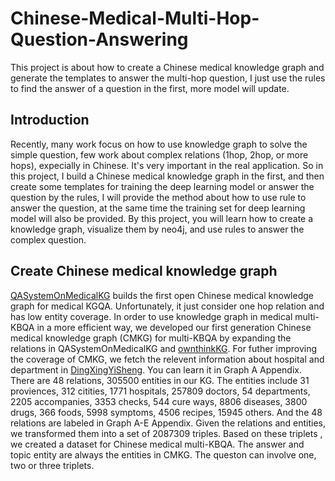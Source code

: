 # Chinese-Medical-Multi-Hop-Question-Answering
This project is about how to create a Chinese medical knowledge graph and generate the templates to answer the multi-hop question, I just use the rules to find the answer of a question in the first, more model will update.
## Introduction
Recently, many work focus on how to use knowledge graph to solve the simple question, few work about complex relations (1hop, 2hop, or more hops), expecially in Chinese. It's very important in the real application. So in this project, I build a Chinese medical knowledge graph in the first, and then create some templates for training the deep learning model or answer the question by the rules, I will provide the method about how to use rule to answer the question, at the same time the training set for deep learning model will also be provided. By this project, you will learn how to create a knowledge graph, visualize them by neo4j, and use rules to answer the complex question.
## Create Chinese medical knowledge graph
[QASystemOnMedicalKG](https://github.com/liuhuanyong/QASystemOnMedicalKG) builds the first open Chinese medical knowledge graph for medical KGQA. Unfortunately, it just consider one hop relation and has low entity coverage.  In order to use knowledge graph in medical multi-KBQA in a more efficient way, we developed our first generation Chinese medical knowledge graph (CMKG) for multi-KBQA by expanding the relations in QASystemOnMedicalKG and  [ownthinkKG](https://github.com/ownthink/KnowledgeGraphData). For futher improving the coverage of CMKG, we fetch the relevent information about hospital and department in [DingXingYiSheng](https://dxy.com/). You can learn it in Graph A Appendix. There are 48 relations, 305500 entities in our KG. The entities include 31 proviences, 312 citities, 1771 hospitals, 257809 doctors, 54 departments, 2205 accompanies, 3353 checks, 544 cure ways, 8806 diseases, 3800 drugs, 366 foods, 5998 symptoms, 4506 recipes, 15945 others. And the 48 relations are labeled in Graph A-E Appendix. Given the relations and entities, we transformed them into a set of 2087309 triples. Based on these triplets , we created a dataset for Chinese medical multi-KBQA. The answer and topic entity are always the entities in CMKG. The queston can involve one, two or three triplets. 
